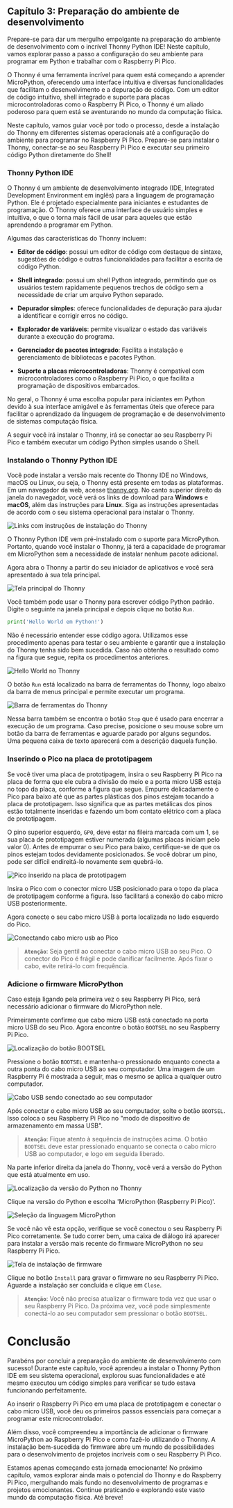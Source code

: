 ## Capítulo 3: Preparação do ambiente de desenvolvimento

Prepare-se para dar um mergulho empolgante na preparação do ambiente de desenvolvimento com o incrível Thonny Python IDE! Neste capítulo, vamos explorar passo a passo a configuração do seu ambiente para programar em Python e trabalhar com o Raspberry Pi Pico.

O Thonny é uma ferramenta incrível para quem está começando a aprender MicroPython, oferecendo uma interface intuitiva e diversas funcionalidades que facilitam o desenvolvimento e a depuração de código. Com um editor de código intuitivo, shell integrado e suporte para placas microcontroladoras como o Raspberry Pi Pico, o Thonny é um aliado poderoso para quem está se aventurando no mundo da computação física.

Neste capítulo, vamos guiar você por todo o processo, desde a instalação do Thonny em diferentes sistemas operacionais até a configuração do ambiente para programar no Raspberry Pi Pico. Prepare-se para instalar o Thonny, conectar-se ao seu Raspberry Pi Pico e executar seu primeiro código Python diretamente do Shell!

### Thonny Python IDE

O Thonny é um ambiente de desenvolvimento integrado (IDE, Integrated Development Environment em inglês) para a linguagem de programação Python. Ele é projetado especialmente para iniciantes e estudantes de programação. O Thonny oferece uma interface de usuário simples e intuitiva, o que o torna mais fácil de usar para aqueles que estão aprendendo a programar em Python.

Algumas das características do Thonny incluem:

- **Editor de código**: possui um editor de código com destaque de sintaxe, sugestões de código e outras funcionalidades para facilitar a escrita de código Python.

- **Shell integrado**: possui um shell Python integrado, permitindo que os usuários testem rapidamente pequenos trechos de código sem a necessidade de criar um arquivo Python separado.

- **Depurador simples**: oferece funcionalidades de depuração para ajudar a identificar e corrigir erros no código.

- **Explorador de variáveis**: permite visualizar o estado das variáveis durante a execução do programa.

- **Gerenciador de pacotes integrado**: Facilita a instalação e gerenciamento de bibliotecas e pacotes Python.

- **Suporte a placas microcontroladoras**: Thonny é compatível com microcontroladores como o Raspberry Pi Pico, o que facilita a programação de dispositivos embarcados.

No geral, o Thonny é uma escolha popular para iniciantes em Python devido à sua interface amigável e às ferramentas úteis que oferece para facilitar o aprendizado da linguagem de programação e de desenvolvimento de sistemas computação física.

A seguir você irá instalar o Thonny, irá se conectar ao seu Raspberry Pi Pico e também executar um código Python simples usando o Shell.

### Instalando o Thonny Python IDE

Você pode instalar a versão mais recente do Thonny IDE no Windows, macOS ou Linux, ou seja, o Thonny está presente em todas as plataformas. Em um navegador da web, acesse [thonny.org](https://thonny.org/). No canto superior direito da janela do navegador, você verá os links de download para **Windows** e **macOS**, além das instruções para **Linux**. Siga as instruções apresentadas de acordo com o seu sistema operacional para instalar o Thonny.

![Links com instruções de instalação do Thonny](/images/links-thonny.png "Links com instruções de instalação do Thonny")

O Thonny Python IDE vem pré-instalado com o suporte para MicroPython. Portanto, quando você instalar o Thonny, já terá a capacidade de programar em MicroPython sem a necessidade de instalar nenhum pacote adicional. 

Agora abra o Thonny a partir do seu iniciador de aplicativos e você será apresentado à sua tela principal. 

![Tela principal do Thonny](/images/thonny-main-screen.png "Tela principal do Thonny")

Você também pode usar o Thonny para escrever código Python padrão. Digite o seguinte na janela principal e depois clique no botão `Run`. 

```Python
print('Hello World em Python!')
```

Não é necessário entender esse código agora. Utilizamos esse procedimento apenas para testar o seu ambiente e garantir que a instalação do Thonny tenha sido bem sucedida. Caso não obtenha o resultado como na figura que segue, repita os procedimentos anteriores.

![Hello World no Thonny](/images/thonny-hello-world.png "Hello World no Thonny")

O botão `Run` está localizado na barra de ferramentas do Thonny, logo abaixo da barra de menus principal e permite executar um programa. 

![Barra de ferramentas do Thonny](/images/thonny-tool-bar.png "Barra de ferramentas do Thonny")

Nessa barra também se encontra o botão `Stop` que é usado para encerrar a execução de um programa. Caso precise, posicione o seu mouse sobre um botão da barra de ferramentas e aguarde parado por alguns segundos. Uma pequena caixa de texto aparecerá com a descrição daquela função.  

### Inserindo o Pico na placa de prototipagem

Se você tiver uma placa de prototipagem, insira o seu Raspberry Pi Pico na placa de forma que ele cubra a divisão do meio e a porta micro USB esteja no topo da placa, conforme a figura que segue. Empurre delicadamente o Pico para baixo até que as partes plásticas dos pinos estejam tocando a placa de prototipagem. Isso significa que as partes metálicas dos pinos estão totalmente inseridas e fazendo um bom contato elétrico com a placa de prototipagem.

O pino superior esquerdo, `GP0`, deve estar na fileira marcada com um 1, se sua placa de prototipagem estiver numerada (algumas placas iniciam pelo valor 0). Antes de empurrar o seu Pico para baixo, certifique-se de que os pinos estejam todos devidamente posicionados. Se você dobrar um pino, pode ser difícil endireitá-lo novamente sem quebrá-lo.

![Pico inserido na placa de prototipagem](/images/pico-breadboard.png "Pico inserido na placa de prototipagem")

Insira o Pico com o conector micro USB posicionado para o topo da placa de prototipagem conforme a figura. Isso facilitará a conexão do cabo micro USB posteriormente.

Agora conecte o seu cabo micro USB à porta localizada no lado esquerdo do Pico.

![Conectando cabo micro usb ao Pico](/images/micro-usb-pico.png "Conectando cabo micro usb ao Pico")

> **`Atenção`**: Seja gentil ao conectar o cabo micro USB ao seu Pico. O conector do Pico é frágil e pode danificar facilmente. Após fixar o cabo, evite retirá-lo com frequência.

### Adicione o firmware MicroPython

Caso esteja ligando pela primeira vez o seu Raspberry Pi Pico, será necessário adicionar o firmware do MicroPython nele.

Primeiramente confirme que cabo micro USB está conectado na porta micro USB do seu Pico. Agora encontre o botão `BOOTSEL` no seu Raspberry Pi Pico.

![Localização do botão BOOTSEL](/images/pico-bootsel.png "Localização do botão BOOTSEL")

Pressione o botão `BOOTSEL` e mantenha-o pressionado enquanto conecta a outra ponta do cabo micro USB ao seu computador. Uma imagem de um Raspberry Pi é mostrada a seguir, mas o mesmo se aplica a qualquer outro computador.

![Cabo USB sendo conectado ao seu computador](/images/pico-usb-connection.png "Cabo USB sendo conectado ao seu computador")

Após conectar o cabo micro USB ao seu computador, solte o botão `BOOTSEL`. Isso coloca o seu Raspberry Pi Pico no "modo de dispositivo de armazenamento em massa USB".

> **`Atenção`**: Fique atento à sequência de instruções acima. O botão `BOOTSEL` deve estar pressionado enquanto se conecta o cabo micro USB ao computador, e logo em seguida liberado.

Na parte inferior direita da janela do Thonny, você verá a versão do Python que está atualmente em uso.

![Localização da versão do Python no Thonny](/images/thonny-path.png "Localização da versão do Python no Thonny")

Clique na versão do Python e escolha 'MicroPython (Raspberry Pi Pico)'.

![Seleção da linguagem MicroPython](/images/thonny-path-firmware.png "Seleção da linguagem MicroPython")

Se você não vê esta opção, verifique se você conectou o seu Raspberry Pi Pico corretamente. Se tudo correr bem, uma caixa de diálogo irá aparecer para instalar a versão mais recente do firmware MicroPython no seu Raspberry Pi Pico.

![Tela de instalação de firmware](/images/install-firmware-screen.png "Tela de instalação de firmware")

Clique no botão `Install` para gravar o firmware no seu Raspberry Pi Pico.
Aguarde a instalação ser concluída e clique em `Close`.

> **`Atenção`**: Você não precisa atualizar o firmware toda vez que usar o seu Raspberry Pi Pico. Da próxima vez, você pode simplesmente conectá-lo ao seu computador sem pressionar o botão `BOOTSEL`.

# Conclusão

Parabéns por concluir a preparação do ambiente de desenvolvimento com sucesso! Durante este capítulo, você aprendeu a instalar o Thonny Python IDE em seu sistema operacional, explorou suas funcionalidades e até mesmo executou um código simples para verificar se tudo estava funcionando perfeitamente.

Ao inserir o Raspberry Pi Pico em uma placa de prototipagem e conectar o cabo micro USB, você deu os primeiros passos essenciais para começar a programar este microcontrolador.

Além disso, você compreendeu a importância de adicionar o firmware MicroPython ao Raspberry Pi Pico e como fazê-lo utilizando o Thonny. A instalação bem-sucedida do firmware abre um mundo de possibilidades para o desenvolvimento de projetos incríveis com o seu Raspberry Pi Pico.

Estamos apenas começando esta jornada emocionante! No próximo capítulo, vamos explorar ainda mais o potencial do Thonny e do Raspberry Pi Pico, mergulhando mais fundo no desenvolvimento de programas e projetos emocionantes. Continue praticando e explorando este vasto mundo da computação física. Até breve!
